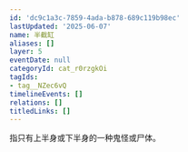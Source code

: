 ```yaml
---
id: 'dc9c1a3c-7859-4ada-b878-689c119b98ec'
lastUpdated: '2025-06-07'
name: 半截缸
aliases: []
layer: 5
eventDate: null
categoryId: cat_r0rzgkOi
tagIds:
- tag__NZec6vQ
timelineEvents: []
relations: []
titledLinks: []
---
```

指只有上半身或下半身的一种鬼怪或尸体。
